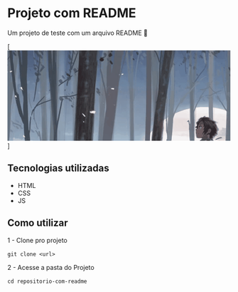 # Projeto com README
Um projeto de teste com um arquivo README 🚀

[<img src="./Readme.gif" alt="gif aula readme">]

## Tecnologias utilizadas
- HTML
- CSS
- JS

## Como utilizar

1 - Clone pro projeto
```
git clone <url>
```

2 - Acesse a pasta do Projeto
```
cd repositorio-com-readme
```
